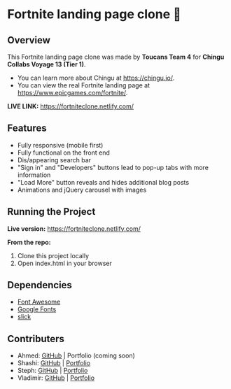 # Fortnite landing page clone 🦜

## Overview
This Fortnite landing page clone was made by **Toucans Team 4** for **Chingu Collabs Voyage 13 (Tier 1)**. 
* You can learn more about Chingu at https://chingu.io/. 
* You can view the real Fortnite landing page at https://www.epicgames.com/fortnite/.

**LIVE LINK:** https://fortniteclone.netlify.com/

## Features
* Fully responsive (mobile first)
* Fully functional on the front end
* Dis/appearing search bar
* "Sign in" and "Developers" buttons lead to pop-up tabs with more information
* "Load More" button reveals and hides additional blog posts
* Animations and jQuery carousel with images

## Running the Project
**Live version:** 
https://fortniteclone.netlify.com/

**From the repo:**
1. Clone this project locally
2. Open index.html in your browser

## Dependencies
* [Font Awesome](https://fontawesome.com/)
* [Google Fonts](https://fonts.google.com/)
* [slick](https://kenwheeler.github.io/slick/)

## Contributers
* Ahmed: [GitHub](https://github.com/ahmedserifoski) | Portfolio (coming soon)
* Shashi: [GitHub](https://github.com/sasigit7) | [Portfolio](https://sasiwebdev.netlify.com/)
* Steph: [GitHub](https://github.com/stephairth) | [Portfolio](https://stephairth.github.io/dev-portfolio/)
* Vladimir: [GitHub](https://github.com/VladimirtheGreatest) | [Portfolio](https://vladimirportfolio.netlify.com/) 
